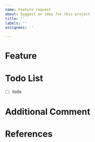 ```yaml
---
name: Feature request
about: Suggest an idea for this project
title: ''
labels: ''
assignees: ''

---
```


# Feature

<!-- 관련 이슈에 대해 설명해주세요 -->

# Todo List

<!-- 작업 목록에 대해 설명해주세요 -->

- [ ] todo

# Additional Comment

<!-- 추가 코멘트가 있다면 작성해주세요 -->

# References

<!-- 관련 자료 및 문서가 있다면 기입해주세요 -->

